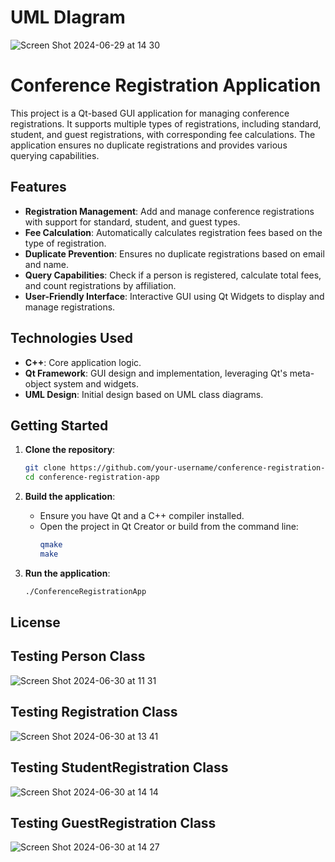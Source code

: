 # UML DIagram

![Screen Shot 2024-06-29 at 14 30](https://github.com/Sequence-94/Conference_Registration_Application/assets/53806574/233fb997-e9d9-43b5-bbd9-49cf0d0f6622)


# Conference Registration Application

This project is a Qt-based GUI application for managing conference registrations. It supports multiple types of registrations, including standard, student, and guest registrations, with corresponding fee calculations. The application ensures no duplicate registrations and provides various querying capabilities.

## Features

- **Registration Management**: Add and manage conference registrations with support for standard, student, and guest types.
- **Fee Calculation**: Automatically calculates registration fees based on the type of registration.
- **Duplicate Prevention**: Ensures no duplicate registrations based on email and name.
- **Query Capabilities**: Check if a person is registered, calculate total fees, and count registrations by affiliation.
- **User-Friendly Interface**: Interactive GUI using Qt Widgets to display and manage registrations.

## Technologies Used

- **C++**: Core application logic.
- **Qt Framework**: GUI design and implementation, leveraging Qt's meta-object system and widgets.
- **UML Design**: Initial design based on UML class diagrams.

## Getting Started

1. **Clone the repository**:
    ```sh
    git clone https://github.com/your-username/conference-registration-app.git
    cd conference-registration-app
    ```

2. **Build the application**:
    - Ensure you have Qt and a C++ compiler installed.
    - Open the project in Qt Creator or build from the command line:
      ```sh
      qmake
      make
      ```

3. **Run the application**:
    ```sh
    ./ConferenceRegistrationApp
    ```

## License

## Testing Person Class

![Screen Shot 2024-06-30 at 11 31](https://github.com/Sequence-94/Conference_Registration_Application/assets/53806574/548a4c51-4e23-4014-9300-2d4f6deffdca)


## Testing Registration Class

![Screen Shot 2024-06-30 at 13 41](https://github.com/Sequence-94/Conference_Registration_Application/assets/53806574/9bae2f31-c43d-47e1-b6d8-56c6d422bd57)


## Testing StudentRegistration Class

![Screen Shot 2024-06-30 at 14 14](https://github.com/Sequence-94/Conference_Registration_Application/assets/53806574/bef85f74-12f7-4b96-8179-035c75fde32c)

## Testing GuestRegistration Class

![Screen Shot 2024-06-30 at 14 27](https://github.com/Sequence-94/Conference_Registration_Application/assets/53806574/a7fa4148-3658-40ae-a70f-d4ff6dec96ab)

